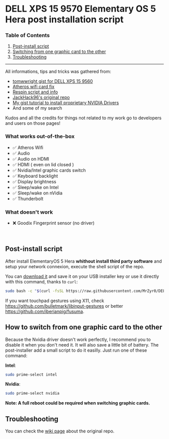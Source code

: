 # DELL XPS 15 9570 Elementary OS 5 Hera post installation script

### Table of Contents
1. [Post-install script](#post-install-script)
2. [Switching from one graphic card to the other](#how-to-switch-from-one-graphic-card-to-the-other)
3. [Troubleshooting](#troubleshooting)

---

All informations, tips and tricks was gathered from:

- [tomwwright gist for DELL XPS 15 9560](https://gist.github.com/tomwwright/f88e2ddb344cf99f299935e1312da880)
- [Atheros wifi card fix](https://ubuntuforums.org/showthread.php?t=2323812&page=2)
- [Respin script and info](http://linuxiumcomau.blogspot.com/)
- [JackHack96's original repo](https://github.com/JackHack96/dell-xps-9570-ubuntu-respin)
- [My gist tutorial to install proprietary NVIDIA Drivers](https://gist.github.com/MrZyr0/43f059fbbdcfff7c9757bf919d00f8fe)
- And some of my search

Kudos and all the credits for things not related to my work go to developers and users on those pages!

### What works out-of-the-box
 - ✅ Atheros Wifi
 - ✅ Audio
 - ✅ Audio on HDMI
 - ✅ HDMI ( even on lid closed )
 - ✅ Nvidia/Intel graphic cards switch
 - ✅ Keyboard backlight
 - ✅ Display brightness
 - ✅ Sleep/wake on Intel
 - ✅ Sleep/wake on nVidia
 - ✅ Thunderbolt

### What doesn't work
 - ❌ Goodix Fingerprint sensor (no driver)

<br>

## Post-install script
After install ElementaryOS 5 Hera **whithout install third party software** and setup your network connexion, execute the shell script of the repo.

You can [download it](https://raw.githubusercontent.com/MrZyr0/DELL-XPS-9570-Elementary-Hera/master/post-install-script.sh) and save it on your USB installer key or use it directly with this command, thanks to `curl`:
```bash
sudo bash -c "$(curl -fsSL https://raw.githubusercontent.com/MrZyr0/DELL-XPS-9570-Elementary-Hera/master/post-install-script.sh)"
```

If you want touchpad gestures using X11, check https://github.com/bulletmark/libinput-gestures or better https://github.com/iberianpig/fusuma.

## How to switch from one graphic card to the other
Because the Nvidia driver doesn't work perfectly, I recommend you to disable it when you don't need it. It will also save a little bit of battery.
The post-installer add a small script to do it easilly.
Just run one of these command:

**Intel**:
```bash
sudo prime-select intel
```

**Nvidia**:
```bash
sudo prime-select nvidia
```

**Note: A full reboot could be required when switching graphic cards.**

## Troubleshooting

You can check the [wiki page](https://github.com/JackHack96/dell-xps-9570-ubuntu-respin/wiki/Troubleshooting) about the original repo.
